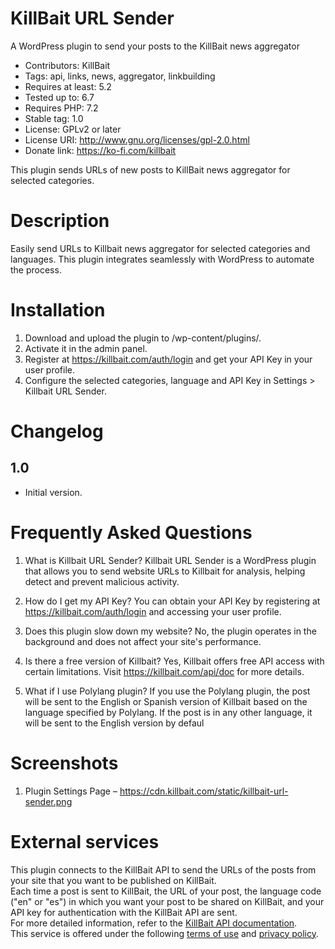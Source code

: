 #  KillBait URL Sender

A WordPress plugin to send your posts to the KillBait news aggregator

- Contributors: KillBait  
- Tags: api, links, news, aggregator, linkbuilding  
- Requires at least: 5.2
- Tested up to: 6.7
- Requires PHP: 7.2
- Stable tag: 1.0
- License: GPLv2 or later
- License URI: http://www.gnu.org/licenses/gpl-2.0.html
- Donate link: https://ko-fi.com/killbait

This plugin sends URLs of new posts to KillBait news aggregator for selected categories.

# Description
Easily send URLs to Killbait news aggregator for selected categories and languages. 
This plugin integrates seamlessly with WordPress to automate the process.

# Installation 
1. Download and upload the plugin to /wp-content/plugins/.
2. Activate it in the admin panel.
3. Register at https://killbait.com/auth/login and get your API Key in your user profile.
4. Configure the selected categories, language and API Key in Settings > Killbait URL Sender.

# Changelog  
## 1.0 
* Initial version.  

#  Frequently Asked Questions
1. What is Killbait URL Sender?
Killbait URL Sender is a WordPress plugin that allows you to send website URLs to Killbait for analysis, helping detect and prevent malicious activity.

2. How do I get my API Key?
You can obtain your API Key by registering at https://killbait.com/auth/login and accessing your user profile.

3. Does this plugin slow down my website?
No, the plugin operates in the background and does not affect your site's performance.

4. Is there a free version of Killbait?
Yes, Killbait offers free API access with certain limitations. Visit https://killbait.com/api/doc for more details.

5. What if I use Polylang plugin?
If you use the Polylang plugin, the post will be sent to the English or Spanish version of Killbait based on the language specified by Polylang. If the post is in any other language, it will be sent to the English version by defaul


# Screenshots
1. Plugin Settings Page – https://cdn.killbait.com/static/killbait-url-sender.png

# External services
This plugin connects to the KillBait API to send the URLs of the posts from your site that you want to be published on KillBait.  
Each time a post is sent to KillBait, the URL of your post, the language code ("en" or "es") in which you want your post to be shared on KillBait, and your API key for authentication with the KillBait API are sent.  
For more detailed information, refer to the [KillBait API documentation](https://killbait.com/api/doc).  
This service is offered under the following [terms of use](https://killbait.com/legal/legal-advise) and [privacy policy](https://killbait.com/legal/privacy-policy).


